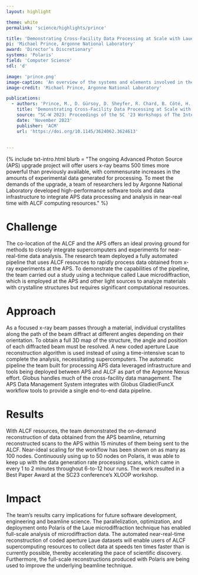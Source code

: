```yaml
---
layout: highlight

theme: white
permalink: 'science/highlights/prince'

title: 'Demonstrating Cross-Facility Data Processing at Scale with Laue Microdiffraction'
pi: 'Michael Prince, Argonne National Laboratory'
award: 'Director’s Discretionary'
systems: 'Polaris'
field: 'Computer Science'
sdl: 'd'

image: 'prince.png' 
image-caption: 'An overview of the systems and elements involved in the data processing system.'
image-credit: 'Michael Prince, Argonne National Laboratory'

publications:
  - authors: 'Prince, M., D. Gürsoy, D. Sheyfer, R. Chard, B. Côté, H. Parraga, B. Frosik, J. Tischler, and N. Schwarz'
    title: 'Demonstrating Cross-Facility Data Processing at Scale with Laue Microdiffraction'
    source: "SC-W 2023: Proceedings of the SC '23 Workshops of The International Conference on High Performance Computing, Network, Storage, and Analysis"
    date: 'November 2023'
    publisher: 'ACM'
    url: 'https://doi.org/10.1145/3624062.3624613'
    
    
---
```


{% include txt-intro.html 
    blurb = "The ongoing Advanced Photon Source (APS) upgrade project will offer users x-ray beams 500 times more powerful than previously available, with commensurate increases in the amounts of experimental data generated for processing. To meet the demands of the upgrade, a team of researchers led by Argonne National Laboratory developed high-performance software tools and data infrastructure to integrate APS data processing and analysis in near-real time with ALCF computing resources."
%}



# Challenge

The co-location of the ALCF and the APS offers an ideal proving ground for methods to closely integrate supercomputers and experiments for near-real-time data analysis. The research team deployed a fully automated pipeline that uses ALCF resources to rapidly process data obtained from x-ray experiments at the APS. To demonstrate the capabilities of the pipeline, the team carried out a study using a technique called Laue microdiffraction, which is employed at the APS and other light sources to analyze materials with crystalline structures but requires significant computational resources.

# Approach

As a focused x-ray beam passes through a material, individual crystallites along the path of the beam diffract at different angles depending on their orientation. To obtain a full 3D map of the structure, the angle and position of each diffracted beam must be resolved. A new coded aperture Laue reconstruction algorithm is used instead of using a time-intensive scan to complete the analysis, necessitating supercomputers.
The automatic pipeline the team built for processing APS data leveraged infrastructure and tools being deployed between APS and ALCF as part of the Argonne Nexus effort. Globus handles much of the cross-facility data management. The APS Data Management System integrates with Globus Gladier/FuncX workflow tools to provide a single end-to-end data pipeline.

# Results

With ALCF resources, the team demonstrated the on-demand reconstruction of data obtained from the APS beamline, returning reconstructed scans to the APS within 15 minutes of them being sent to the ALCF. Near-ideal scaling for the workflow has been shown on as many as 100 nodes. Continuously using up to 50 nodes on Polaris, it was able to keep up with the data generation rate processing scans, which came in every 1 to 2 minutes throughout 6-to-12 hour runs. The work resulted in a Best Paper Award at the SC23 conference’s XLOOP workshop.

# Impact

The team’s results carry implications for future software development, engineering and beamline science. The parallelization, optimization, and deployment onto Polaris of the Laue microdiffraction technique has enabled full-scale analysis of microdiffraction data. The automated near-real-time reconstruction of coded aperture Laue datasets will enable users of ALCF supercomputing resources to collect data at speeds ten times faster than is currently possible, thereby accelerating the pace of scientific discovery. Furthermore, the full-scale reconstructions produced with Polaris are being used to improve the underlying beamline technique.
